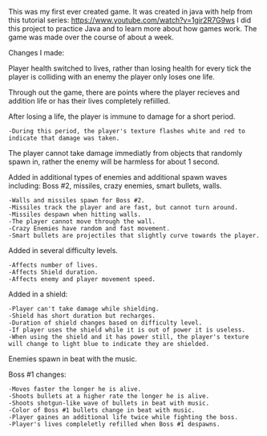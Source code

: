 This was my first ever created game. It was created in java with help from this tutorial series: https://www.youtube.com/watch?v=1gir2R7G9ws
I did this project to practice Java and to learn more about how games work. The game was made over the course of about a week.

Changes I made:

Player health switched to lives, rather than losing health for every tick the player is colliding with an enemy the player only loses one life.

Through out the game, there are points where the player recieves and addition life or has their lives completely refiilled.

After losing a life, the player is immune to damage for a short period.

    -During this period, the player's texture flashes white and red to indicate that damage was taken.

The player cannot take damage immediatly from objects that randomly spawn in, rather the enemy will be harmless for about 1 second.

Added in additional types of enemies and additional spawn waves including: Boss #2, missiles, crazy enemies, smart bullets, walls.

    -Walls and missiles spawn for Boss #2.
    -Missiles track the player and are fast, but cannot turn around.
    -Missiles despawn when hitting walls.
    -The player cannot move through the wall.
    -Crazy Enemies have random and fast movement.
    -Smart bullets are projectiles that slightly curve towards the player.

Added in several difficulty levels.

    -Affects number of lives.
    -Affects Shield duration.
    -Affects enemy and player movement speed.

Added in a shield:

    -Player can't take damage while shielding.
    -Shield has short duration but recharges.
    -Duration of shield changes based on difficulty level.
    -If player uses the shield while it is out of power it is useless.
    -When using the shield and it has power still, the player's texture will change to light blue to indicate they are shielded.
    
Enemies spawn in beat with the music.

Boss #1 changes:

    -Moves faster the longer he is alive.
    -Shoots bullets at a higher rate the longer he is alive.
    -Shoots shotgun-like wave of bullets in beat with music.
    -Color of Boss #1 bullets change in beat with music.
    -Player gaines an additional life twice while fighting the boss.
    -Player's lives compleletly refilled when Boss #1 despawns.
    

    
